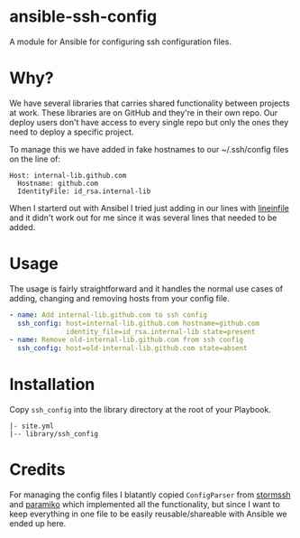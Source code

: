 ansible-ssh-config
==================

A module for Ansible for configuring ssh configuration files.

# Why?

We have several libraries that carries shared functionality between
projects at work. These libraries are on GitHub and they're in their
own repo. Our deploy users don't have access to every single repo but
only the ones they need to deploy a specific project.

To manage this we have added in fake hostnames to our ~/.ssh/config
files on the line of:

```
Host: internal-lib.github.com
  Hostname: github.com
  IdentityFile: id_rsa.internal-lib
```

When I starterd out with Ansibel I tried just adding in our lines
with [lineinfile] and it didn't work out for me since it was several lines
that needed to be added.

# Usage

The usage is fairly straightforward and it handles the normal use
cases of adding, changing and removing hosts from your config file.

```yaml
- name: Add internal-lib.github.com to ssh config
  ssh_config: host=internal-lib.github.com hostname=github.com
              identity_file=id_rsa.internal-lib state=present
- name: Remove old-internal-lib.github.com from ssh config
  ssh_config: host=old-internal-lib.github.com state=absent
```

# Installation

Copy `ssh_config` into the library directory at the root of your Playbook.

```
|- site.yml
|-- library/ssh_config
```

# Credits

For managing the config files I blatantly copied `ConfigParser`
from [stormssh] and [paramiko] which implemented all the functionality,
but since I want to keep everything in one file to be easily
reusable/shareable with Ansible we ended up here.

[lineinfile]: http://www.ansibleworks.com/docs/modules.html#lineinfile
[stormssh]: https://github.com/emre/storm/
[paramiko]: https://github.com/paramiko/paramiko
